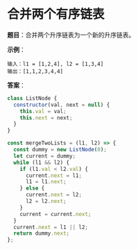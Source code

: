 # 合并两个有序链表

**题目**：合并两个升序链表为一个新的升序链表。

**示例**：

```text
输入：l1 = [1,2,4], l2 = [1,3,4]
输出：[1,1,2,3,4,4]
```

**答案**：

```javascript
class ListNode {
  constructor(val, next = null) {
    this.val = val;
    this.next = next;
  }
}

const mergeTwoLists = (l1, l2) => {
  const dummy = new ListNode(0);
  let current = dummy;
  while (l1 && l2) {
    if (l1.val < l2.val) {
      current.next = l1;
      l1 = l1.next;
    } else {
      current.next = l2;
      l2 = l2.next;
    }
    current = current.next;
  }
  current.next = l1 || l2;
  return dummy.next;
};
```
